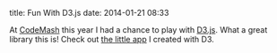title: Fun With D3.js
date: 2014-01-21 08:33

At [CodeMash](http://codemash.org) this year I had a chance to play with [D3.js](http://d3js.org).
What a great library this is! Check out [the little app](/examples/d3-scramble/) I created with D3.

